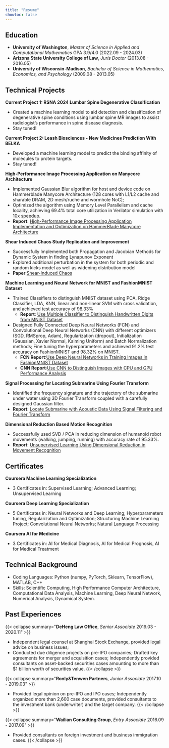 ```yaml
---
title: "Resume"
showtoc: false
---
```


## Education

- **University of Washington**, *Master of Science in Applied and Computational Mathematics* GPA 3.9/4.0   (2022.09 - 2024.03)
- **Arizona State University College of Law**, *Juris Doctor*   (2013.08 - 2016.05)
- **University of Wisconsin-Madison**, *Bachelor of Science in Mathematics, Economics, and Psychology*     (2009.08 - 2013.05)

## Technical Projects
**Current Project 1: RSNA 2024 Lumbar Spine Degenerative Classification**
- Created a machine learning model to aid detection and classification of degenerative spine conditions using lumbar spine MR images to assist radiologist’s performance in spine disease diagnosis.
- Stay tuned!

**Current Project 2: Leash Biosciences - New Medicines Prediction With BELKA**
- Developed a machine learning model to predict the binding affinity of molecules to protein targets.
- Stay tuned!

**High-Performance Image Processing Application on Manycore Architecture**
- Implemented Gaussian Blur algorithm for host and device code on Hammerblade Manycore Architecture (128 cores with L1/L2 cache and sharable DRAM, 2D mesh/ruche and wormhole NoC);
- Optimized the algorithm using Memory Level Parallelism and cache locality, achieving 69.4% total core utilization in Verilator simulation with 10x speedup.
- **Report**: [High-Performance Image Processing Application Implementation and Optimization on HammerBlade Manycore Architecture](GaussianBlur_HBimplement.pdf)

**Shear Induced Chaos Study Replication and Improvement**
- Successfully Implemented both Propagation and Jacobian Methods for Dynamic System in finding Lynapunov Exponent
- Explored additional perturbation in the system for both periodic and random kicks model as well as widening distribution model
- **Paper**:[Shear-Induced Chaos](Shear_Induced_Chaos_Final.pdf)

**Machine Learning and Neural Network for MNIST and FashionMNIST Dataset**
- Trained Classifiers to distinguish MNIST dataset using PCA, Ridge Classifier, LDA, KNN, linear and non-linear SVM with cross validation, and achieved test accuracy of 98.33% 
    - **Report**: [Use Multiple Classifier to Distinguish Handwritten Digits from MNIST Dataset](Classifier_MNIST.pdf)
- Designed Fully Connected Deep Neural Networks (FCN) and Convolutional Deep Neural Networks (CNN) with different optimizers (SGD, RMSprop, Adam), Regularization (dropout), Initialization (Gaussian, Xavier Normal, Kaiming Uniform) and Batch Normalization methods; Fine tuning the hyperparameters and achieved 91.2% test accuracy on FashionMNIST and 98.32% on MNIST.
    - **FCN Report**:[Use Deep Neural Networks in Training Images in FashionMNIST Dataset](DNN_FashionMNIST.pdf)
    - **CNN Report**:[Use CNN to Distinguish Images with CPU and GPU Performance Analysis](CNN_cuda.pdf)

**Signal Processing for Locating Submarine Using Fourier Transform**
- Identified the frequency signature and the trajectory of the submarine under water using 3D Fourier Transform coupled with a carefully designed Gaussian filter.
- **Report**: [Locate Submarine with Acoustic Data Using Signal Filtering and Fourier Transform](Submarine_SignalFFT.pdf)

**Dimensional Reduction Based Motion Recognition**
- Successfully used SVD / PCA in reducing dimension of humanoid robot movements (walking, jumping, running) with accuracy rate of 95.33%.
- **Report**: [Unsupervised Learning Using Dimensional Reduction in Movement Recognition](DimReduction_MovementRecog.pdf)


## Certificates
**Coursera Machine Learning Specialization**
- 3 Certificates in: Supervised Learning; Advanced Learning; Unsupervised Learning

**Coursera Deep Learning Specialization**
- 5 Certificates in: Neural Networks and Deep Learning; Hyperparameters tuning, Regularization and Optimization; Structuring Machine Learning Project; Convolutional Neural Networks; Natural Language Processing

**Coursera AI for Medicine**
- 3 Certificates in: AI for Medical Diagnosis, AI for Medical Prognosis, AI for Medical Treatment

## Technical Background
- Coding Languages: Python (numpy, PyTorch, Sklearn, TensorFlow), MATLAB, C++
- Skills: Scientific Computing, High Performance Computer Architecture, Computational Data Analysis, Machine Learning, Deep Neural Network, Numerical Analysis, Dynamical System.

## Past Experiences
{{< collapse summary="**DeHeng Law Office**, *Senior Associate* 2019.03 - 2020.11" >}}
- Independent legal counsel at Shanghai Stock Exchange, provided legal advice on business issues;
- Conducted due diligence projects on pre-IPO companies; Drafted key agreements for merger and acquisition cases; Independently provided consultants on asset-backed securities cases amounting to more than $1 billion worth of securities value.
{{< /collapse >}}

{{< collapse summary="**Ronly&Tenwen Partners**, *Junior Associate* 2017.10 - 2019.03" >}}
- Provided legal opinion on pre-IPO and IPO cases; Independently organized more than 2,600 case documents, provided consultants to the investment bank (underwriter) and the target company.
{{< /collapse >}}

{{< collapse summary="**Wailian Consulting Group**, *Entry Associate* 2016.09 - 2017.09" >}}
- Provided consultants on foreign investment and business immigration cases.
{{< /collapse >}}